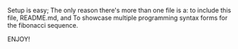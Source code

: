 Setup is easy; The only reason there's more than one file is 
a: to include this file, README.md, and
To showcase multiple programming syntax forms for the fibonacci sequence.

ENJOY!
